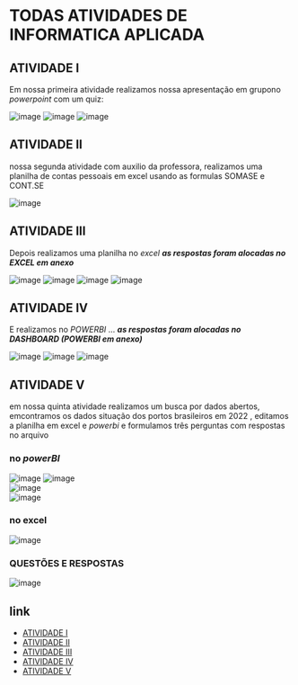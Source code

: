 <H1>TODAS ATIVIDADES DE INFORMATICA APLICADA</H1>


##	 ATIVIDADE I 
Em nossa primeira atividade realizamos nossa apresentação em grupono _powerpoint_ com um quiz:

![image](https://github.com/user-attachments/assets/7142cc3e-1efd-4c7c-b6d4-5153dd6539af)
![image](https://github.com/user-attachments/assets/30d6141a-7891-4b3e-a8b4-814a777f0548)
![image](https://github.com/user-attachments/assets/02730648-d3c9-442d-bb96-674ddfb4bc8e)

##   ATIVIDADE II
nossa segunda atividade com auxilio da professora, realizamos uma planilha de contas pessoais em excel usando as formulas SOMASE e CONT.SE 

![image](https://github.com/user-attachments/assets/8bdf9f8c-8016-4ff0-845e-57ced0a738b6)

## 	 ATIVIDADE III 
Depois realizamos uma planilha no _excel_
***as respostas foram alocadas no _EXCEL_ em anexo***

![image](https://github.com/user-attachments/assets/94498a83-a6a8-4318-93ab-688db392b516)
![image](https://github.com/user-attachments/assets/e2a73bd9-c303-4796-9ba3-ec9cadb03b7e)
![image](https://github.com/user-attachments/assets/c998aa7f-34ac-4a4e-af47-b8f2c293f828)
![image](https://github.com/user-attachments/assets/c7e2b1ae-f3a2-4369-aeaf-3d9e3e427379)


## 	 ATIVIDADE IV 
E realizamos no _POWERBI_ ...
***as respostas foram alocadas no _DASHBOARD_ (POWERBI em anexo)***

![image](https://github.com/user-attachments/assets/e6472a2c-6487-45db-bd6a-a32c9f9de884)
![image](https://github.com/user-attachments/assets/5474d918-8f05-4aaa-a82e-8874dac59d05)
![image](https://github.com/user-attachments/assets/363f4c19-1e56-431b-a988-603ab9b8f905)

## ATIVIDADE V 
em nossa quinta atividade realizamos um busca por dados abertos, emcontramos os dados situação dos portos brasileiros em 2022 , editamos a planilha em excel e _powerbi_ e formulamos três perguntas com respostas no arquivo 

### no _powerBI_

![image](https://github.com/user-attachments/assets/84fe0e07-52db-401c-82f3-c972262d4b5a)
![image](https://github.com/user-attachments/assets/dd00a061-9ba5-442d-969e-34c43774d092)\
![image](https://github.com/user-attachments/assets/1888d15e-69de-4c30-af73-f0b34e7f102b)\
![image](https://github.com/user-attachments/assets/956853d1-1702-4ce7-bb5e-49fb8f386b77)

### no excel 

![image](https://github.com/user-attachments/assets/080a8002-2b98-498d-b667-300e18bcc5f4)


### QUESTÕES E RESPOSTAS 
![image](https://github.com/user-attachments/assets/548f614a-b22b-41e1-af57-873131c51238)

## link

+ [ATIVIDADE I]()
+ [ATIVIDADE II]() 
+ [ATIVIDADE III]() 
+ [ATIVIDADE IV]()
+ [ATIVIDADE V]()

